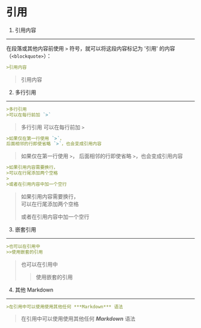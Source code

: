 引用
====

1. 引用内容
----------

在段落或其他内容前使用 `>` 符号，就可以将这段内容标记为 '引用' 的内容（`<blockquote>`）：

```markdown
>引用内容
```

>引用内容

2. 多行引用
----------

```markdown
>多行引用
>可以在每行前加 `>`
```

>多行引用
>可以在每行前加 `>`

```markdown
>如果仅在第一行使用 `>`，
后面相邻的行即使省略 `>`，也会变成引用内容
```

>如果仅在第一行使用 `>`，
后面相邻的行即使省略 `>`，也会变成引用内容

```markdown
>如果引用内容需要换行，  
>可以在行尾添加两个空格
>
>或者在引用内容中加一个空行
```

>如果引用内容需要换行，  
>可以在行尾添加两个空格
>
>或者在引用内容中加一个空行

3. 嵌套引用
----------

```markdown
>也可以在引用中
>>使用嵌套的引用
```

>也可以在引用中
>>使用嵌套的引用

4. 其他 Markdown
----------------

```markdown
>在引用中可以使用使用其他任何 ***Markdown*** 语法
```

>在引用中可以使用使用其他任何 ***Markdown*** 语法
